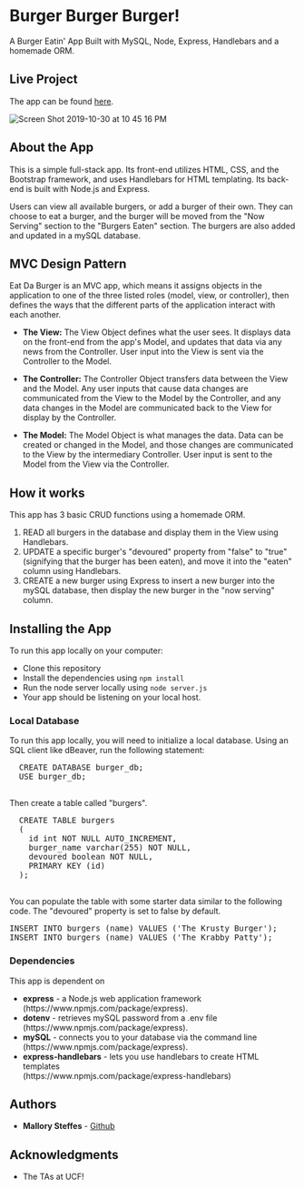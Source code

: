 # Burger Burger Burger!
A Burger Eatin' App
Built with MySQL, Node, Express, Handlebars and a homemade ORM.

## Live Project

The app can be found [here](https://floating-taiga-49314.herokuapp.com?).

![Screen Shot 2019-10-30 at 10 45 16 PM](https://user-images.githubusercontent.com/51130585/69213937-93417680-0b33-11ea-94a5-ab2fb571d2bc.png)


## About the App

This is a simple full-stack app. Its front-end utilizes HTML, CSS, and the Bootstrap framework, and uses Handlebars for HTML templating. Its back-end is built with Node.js and Express.

Users can view all available burgers, or add a burger of their own. They can choose to eat a burger, and the burger will be moved from the "Now Serving" section to the "Burgers Eaten" section. The burgers are also added and updated in a mySQL database.

## MVC Design Pattern
Eat Da Burger is an MVC app, which means it assigns objects in the application to one of the three listed roles (model, view, or controller), then defines the ways that the different parts of the application interact with each another.
- <b>The View:</b>
The View Object defines what the user sees. It displays data on the front-end from the app's Model, and updates that data via any news from the Controller. User input into the View is sent via the Controller to the Model.

- <b>The Controller:</b>
The Controller Object transfers data between the View and the Model. Any user inputs that cause data changes are communicated from the View to the Model by the Controller, and any data changes in the Model are communicated back to the View for display by the Controller.

- <b>The Model:</b>
The Model Object is what manages the data. Data can be created or changed in the Model, and those changes are communicated to the View by the intermediary Controller. User input is sent to the Model from the View via the Controller.

## How it works
This app has 3 basic CRUD functions using a homemade ORM.
1. READ all burgers in the database and display them in the View using Handlebars.
2. UPDATE a specific burger's "devoured" property from "false" to "true" (signifying that the burger has been eaten), and move it into the "eaten" column using Handlebars.
3. CREATE a new burger using Express to insert a new burger into the mySQL database, then display the new burger in the "now serving" column.

## Installing the App

To run this app locally on your computer:

- Clone this repository
- Install the dependencies using
```npm install```
- Run the node server locally using
```node server.js```
- Your app should be listening on your local host.

### Local Database
To run this app locally, you will need to initialize a local database. Using an SQL client like dBeaver, run the following statement:

<pre>
  CREATE DATABASE burger_db;
  USE burger_db;
  </pre>

Then create a table called "burgers".
<pre>
  CREATE TABLE burgers
  (
    id int NOT NULL AUTO_INCREMENT,
    burger_name varchar(255) NOT NULL,
    devoured boolean NOT NULL,
    PRIMARY KEY (id)
  );
  </pre>

  You can populate the table with some starter data similar to the following code. The "devoured" property is set to false by default.

  <pre>
INSERT INTO burgers (name) VALUES ('The Krusty Burger');
INSERT INTO burgers (name) VALUES ('The Krabby Patty');
</pre>

### Dependencies

 This app is dependent on
 <ul>
    <li> <b>express</b> - a Node.js web application framework</li> (https://www.npmjs.com/package/express).</li>
    <li><b>dotenv</b> - retrieves mySQL password from a .env file</li> (https://www.npmjs.com/package/express).</li>
    <li><b>mySQL</b> - connects you to your database via the command line</li> (https://www.npmjs.com/package/express).</li>
    <li><b>express-handlebars</b> - lets you use handlebars to create HTML templates</li> (https://www.npmjs.com/package/express-handlebars)</li>
 </ul>

## Authors

* **Mallory Steffes** - [Github](https://github.com/malloryrsteffes)


## Acknowledgments

* The TAs at UCF!

